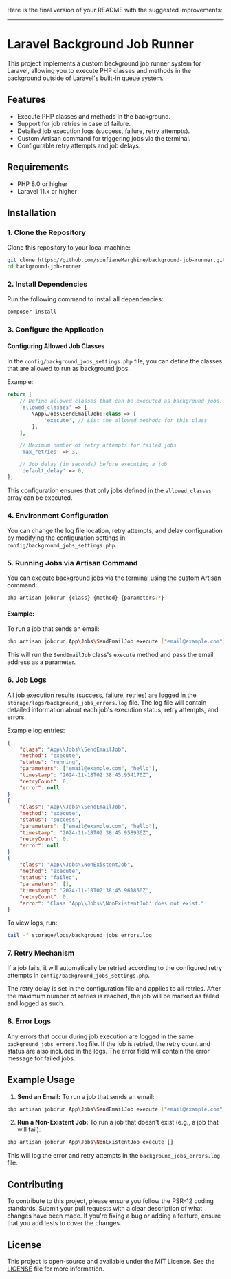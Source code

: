 Here is the final version of your README with the suggested improvements:

---

# Laravel Background Job Runner

This project implements a custom background job runner system for Laravel, allowing you to execute PHP classes and methods in the background outside of Laravel's built-in queue system.

## Features
- Execute PHP classes and methods in the background.
- Support for job retries in case of failure.
- Detailed job execution logs (success, failure, retry attempts).
- Custom Artisan command for triggering jobs via the terminal.
- Configurable retry attempts and job delays.

## Requirements
- PHP 8.0 or higher
- Laravel 11.x or higher

## Installation

### 1. Clone the Repository
Clone this repository to your local machine:

```bash
git clone https://github.com/soufianeMarghine/background-job-runner.git
cd background-job-runner
```

### 2. Install Dependencies
Run the following command to install all dependencies:

```bash
composer install
```

### 3. Configure the Application

#### Configuring Allowed Job Classes

In the `config/background_jobs_settings.php` file, you can define the classes that are allowed to run as background jobs.

Example:

```php
return [
    // Define allowed classes that can be executed as background jobs.
    'allowed_classes' => [
        \App\Jobs\SendEmailJob::class => [
            'execute', // List the allowed methods for this class
        ],
    ],

    // Maximum number of retry attempts for failed jobs
    'max_retries' => 3,

    // Job delay (in seconds) before executing a job
    'default_delay' => 0,
];
```

This configuration ensures that only jobs defined in the `allowed_classes` array can be executed.

### 4. Environment Configuration

You can change the log file location, retry attempts, and delay configuration by modifying the configuration settings in `config/background_jobs_settings.php`.

### 5. Running Jobs via Artisan Command

You can execute background jobs via the terminal using the custom Artisan command:

```bash
php artisan job:run {class} {method} {parameters?*}
```

#### Example:

To run a job that sends an email:

```bash
php artisan job:run App\Jobs\SendEmailJob execute ["email@example.com"]
```

This will run the `SendEmailJob` class's `execute` method and pass the email address as a parameter.

### 6. Job Logs

All job execution results (success, failure, retries) are logged in the `storage/logs/background_jobs_errors.log` file. The log file will contain detailed information about each job's execution status, retry attempts, and errors.

Example log entries:

```json
{
    "class": "App\\Jobs\\SendEmailJob",
    "method": "execute",
    "status": "running",
    "parameters": ["email@example.com", "hello"],
    "timestamp": "2024-11-18T02:38:45.954170Z",
    "retryCount": 0,
    "error": null
}
{
    "class": "App\\Jobs\\SendEmailJob",
    "method": "execute",
    "status": "success",
    "parameters": ["email@example.com", "hello"],
    "timestamp": "2024-11-18T02:38:45.958936Z",
    "retryCount": 0,
    "error": null
}
{
    "class": "App\\Jobs\\NonExistentJob",
    "method": "execute",
    "status": "failed",
    "parameters": [],
    "timestamp": "2024-11-18T02:38:45.961850Z",
    "retryCount": 0,
    "error": "Class 'App\\Jobs\\NonExistentJob' does not exist."
}
```

To view logs, run:

```bash
tail -f storage/logs/background_jobs_errors.log
```

### 7. Retry Mechanism

If a job fails, it will automatically be retried according to the configured retry attempts in `config/background_jobs_settings.php`.

The retry delay is set in the configuration file and applies to all retries. After the maximum number of retries is reached, the job will be marked as failed and logged as such.

### 8. Error Logs

Any errors that occur during job execution are logged in the same `background_jobs_errors.log` file. If the job is retried, the retry count and status are also included in the logs. The error field will contain the error message for failed jobs.

## Example Usage

1. **Send an Email:**
   To run a job that sends an email:

```bash
php artisan job:run App\Jobs\SendEmailJob execute ["email@example.com"]
```

2. **Run a Non-Existent Job:**
   To run a job that doesn't exist (e.g., a job that will fail):

```bash
php artisan job:run App\Jobs\NonExistentJob execute []
```

This will log the error and retry attempts in the `background_jobs_errors.log` file.


## Contributing

To contribute to this project, please ensure you follow the PSR-12 coding standards. Submit your pull requests with a clear description of what changes have been made. If you're fixing a bug or adding a feature, ensure that you add tests to cover the changes.

## License

This project is open-source and available under the MIT License. See the [LICENSE](LICENSE) file for more information.

